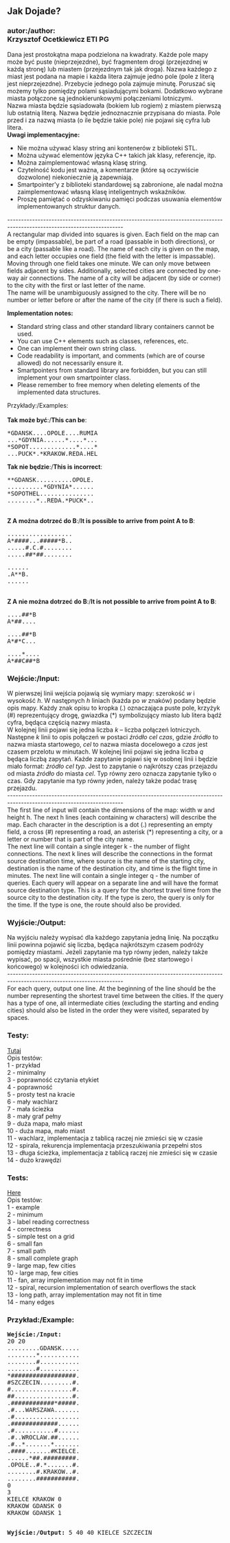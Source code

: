 <div id="content"><h2>Jak Dojade?</h2>
<div id="problemtext"><div id="content"><h3>autor:/author:<br/>Krzysztof Ocetkiewicz ETI PG</h3></div>
<div id="problemtext">Dana jest prostokątna mapa podzielona na kwadraty. Każde pole mapy może być puste (nieprzejezdne), być fragmentem drogi (przejezdnej w każdą stronę) lub miastem (przejezdnym tak jak droga). Nazwa każdego z miast jest podana na mapie i każda litera zajmuje jedno pole (pole z literą jest nieprzejezdne). Przebycie jednego pola zajmuje minutę. Poruszać się możemy tylko pomiędzy polami sąsiadującymi bokami.
Dodatkowo wybrane miasta połączone są jednokierunkowymi połączeniami lotniczymi.
<br/>
Nazwa miasta będzie sąsiadowała (bokiem lub rogiem) z miastem pierwszą lub ostatnią literą. Nazwa będzie jednoznacznie przypisana do miasta. Pole przed i za nazwą miasta (o ile będzie takie pole) nie pojawi się cyfra lub litera. </div>
<b>Uwagi implementacyjne:</b>
<ul>
<li>Nie można używać klasy string ani kontenerów z biblioteki STL.</li>
<li>Można używać elementów języka C++ takich jak klasy, referencje, itp.</li>
<li>Można zaimplementować własną klasę string.</li>
<li>Czytelność kodu jest ważna, a komentarze (które są oczywiście dozwolone) niekoniecznie ją zapewniają.</li>
<li>Smartpointer'y z biblioteki standardowej są zabronione, ale nadal można zaimplementować własną klasę inteligentnych wskaźników.</li>
<li>Proszę pamiętać o odzyskiwaniu pamięci podczas usuwania elementów implementowanych struktur danych.</li>
</ul>
------------------------------------------------------------------------------------------------------------------------
<div id="problemtext">A rectangular map divided into squares is given. Each field on the map can be empty (impassable), be part of a road (passable in both directions), or be a city (passable like a road). The name of each city is given on the map, and each letter occupies one field (the field with the letter is impassable). Moving through one field takes one minute. We can only move between fields adjacent by sides. Additionally, selected cities are connected by one-way air connections. The name of a city will be adjacent (by side or corner) to the city with the first or last letter of the name.
<br/>
The name will be unambiguously assigned to the city. There will be no number or letter before or after the name of the city (if there is such a field).</div>

<b>Implementation notes:</b>
<ul>
<li>Standard string class and other standard library containers cannot be used.</li>
<li>You can use C++ elements such as classes, references, etc. </li>
<li>One can implement their own string class.</li>
<li>Code readability is important, and comments (which are of course allowed) do not necessarily ensure it.</li>
<li>Smartpointers from standard library are forbidden, but you can still implement your own smartpointer class.</li>
<li>Please remember to free memory when deleting elements of the implemented data structures.</li>
</ul>

Przykłady:/Examples:<br/>
<br/>
<b>Tak może być</b>:/<b>This can be</b>:
<pre>
*GDANSK....OPOLE....RUMIA
...*GDYNIA......*....*...
*SOPOT.............*....*
...PUCK*.*KRAKOW.REDA.HEL
</pre>
<b>Tak nie będzie</b>:/<b>This is incorrect</b>:
<pre>
**GDANSK..........OPOLE.
..........*GDYNIA*......
*SOPOTHEL...............
........*..REDA.*PUCK*..
</pre>
<br/>
<b>Z A można dotrzeć do B</b>:/<b>It is possible to arrive from point A to B</b>:
<pre>
..................
A*####...#####*B..
.....#.C.#........
.....##*##........
</pre>
<pre>
......
.A**B.
......
</pre>
<br/>
<b>Z A nie można dotrzeć do B</b>:/<b>It is not possible to arrive from point A to B</b>:
<pre>
....##*B
A*##....
</pre>
<pre>
....##*B
A*#*C...
</pre>
<pre>
....*....
A*##C##*B
</pre>
<!--
<h3>Etap 1</h3>
Program powinien poprawnie odpowiadać na zapytania.
<h3>Etap 2</h3>
Należy zaimplementować algorytm Dijkstry wykorzystując każdą ze struktur do przechowywania etykiet wierzchołków:
<ul>
<li>tablicę</li>
<li>kopiec binarny</li>
</ul>
i zbadać czasy wykonania dla losowych grafów małych, średnich i dużych (np. <i>n</i>=10, 100, 1000, 10000, 100000 wierzchołków), rzadkich (liczba krawędzi kilkukrotnie większa od liczby wierzchołków), przeciętnych (liczba krawędzi rzędu <i>n</i>log<i>n</i> czy <i>n</i>log<sup><font size="-3">2</font></sup><i>n</i>) i gęstych (liczba krawędzi bliska maksymalnej, rzędu 0.2-0.5 * <i>n</i><sup><font size="-3">2</font></sup>). Wyniki i wnioski z przeprowadzonych testów należy zawrzeć w sprawozdaniu i przedstawić je na zajęciach.
-->
<h3>Wejście:/Input:</h3>
W pierwszej linii wejścia pojawią się wymiary mapy: szerokość <i>w</i> i wysokość <i>h</i>. W następnych <i>h</i> liniach (każda po <i>w</i> znaków) podany będzie opis mapy. Każdy znak opisu to kropka (.) oznaczająca puste pole, krzyżyk (#) reprezentujący drogę, gwiazdka (*) symbolizujący miasto lub litera bądź cyfra, będąca częścią nazwy miasta.<br/>
W kolejnej linii pojawi się jedna liczba <i>k</i> – liczba połączeń lotniczych. Następne <i>k</i> linii to opis połączeń w postaci <i>źródło</i> <i>cel</i> <i>czas</i>, gdzie <i>źródło</i> to nazwa miasta startowego, <i>cel</i> to nazwa miasta docelowego a <i>czas</i> jest czasem przelotu w minutach.
W kolejnej linii pojawi się jedna liczba <i>q</i> będąca liczbą zapytań. Każde zapytanie
pojawi się w osobnej linii i będzie miało format: <i>źródło</i> <i>cel</i> <i>typ</i>. Jest to zapytanie o najkrótszy czas przejazdu od miasta <i>źródło</i> do miasta <i>cel</i>. Typ równy zero oznacza zapytanie tylko o czas. Gdy zapytanie ma typ równy jeden, należy także podać trasę przejazdu.<br/>
------------------------------------------------------------------------------------------------------------------------
<br/>
The first line of input will contain the dimensions of the map: width w and height h. The next h lines (each containing w characters) will describe the map. Each character in the description is a dot (.) representing an empty field, a cross (#) representing a road, an asterisk (*) representing a city, or a letter or number that is part of the city name.<br/>
The next line will contain a single integer k - the number of flight connections. The next k lines will describe the connections in the format source destination time, where source is the name of the starting city, destination is the name of the destination city, and time is the flight time in minutes.
The next line will contain a single integer q - the number of queries.
Each query will appear on a separate line and will have the format source destination type.
This is a query for the shortest travel time from the source city to the destination city.
If the type is zero, the query is only for the time. If the type is one, the route should also be provided.

<h3>Wyjście:/Output:</h3>
Na wyjściu należy wypisać dla każdego zapytania jedną linię. Na początku linii powinna pojawić się liczba, będąca najkrótszym czasem podróży pomiędzy miastami. Jeżeli zapytanie ma typ równy jeden, należy także wypisać, po spacji, wszystkie miasta pośrednie (bez startowego i końcowego) w kolejności ich odwiedzania.<br/>
------------------------------------------------------------------------------------------------------------------------
<br/>
For each query, output one line. At the beginning of the line should be the number representing the shortest travel time between the cities. If the query has a type of one, all intermediate cities (excluding the starting and ending cities) should also be listed in the order they were visited, separated by spaces.

<h3>Testy:</h3>
<a href="http://stos.eti.pg.gda.pl/~goluch/testy/mapa.zip">Tutaj</a><br/>
Opis testów:<br/>
1 - przykład<br/>
2 - minimalny<br/>
3 - poprawność czytania etykiet<br/>
4 - poprawność<br/>
5 - prosty test na kracie<br/>
6 - mały wachlarz<br/>
7 - mała ścieżka<br/>
8 - mały graf pełny<br/>
9 - duża mapa, mało miast<br/>
10 - duża mapa, mało miast<br//>
11 - wachlarz, implementacja z tablicą raczej nie zmieści się w czasie<br/>
12 - spirala, rekurencja implementacja przeszukiwania przepełni stos<br/>
13 - długa ścieżka, implementacja z tablicą raczej nie zmieści się w czasie<br/>
14 - dużo krawędzi<!--, implementacja z kopcem raczej nie zmieści się w czasie--><br/>
<!--<b>Uwaga:</b> program nie musi zaliczyć wszystkich testów (w zależności od implementacji
może nie zmieścić się w czasie w testach (11 i 13) lub (14) ), ale wszystkie pozostałe
(1-10, 12) poprawne rozwiązanie powinno przechodzić.<br/>
W przypadku wyniku "błąd wewnętrzny" albo jest to przekroczenie limitu czasu, albo wygenerowanie za dużego wyjścia (rzędu 500MB). Błąd wewnętrzny w jednym teście nie wpływa
na pozostałe testy.-->

<h3>Tests:</h3>
<a href="http://stos.eti.pg.gda.pl/~goluch/testy/mapa.zip">Here</a><br/>
Opis testów:<br/>
1 - example<br/>
2 - minimum<br/>
3 - label reading correctness<br/>
4 - correctness<br/>
5 - simple test on a grid<br/>
6 - small fan<br/>
7 - small path<br/>
8 - small complete graph<br/>
9 - large map, few cities<br/>
10 - large map, few cities<br//>
11 - fan, array implementation may not fit in time<br/>
12 - spiral, recursion implementation of search overflows the stack<br/>
13 - long path, array implementation may not fit in time<br/>
14 - many edges<!--, implementacja z kopcem raczej nie zmieści się w czasie--><br/>

<h3>Przykład:/Example:</h3>
<pre>
<b>Wejście:/Input:</b>
20 20
.........GDANSK.....
........*...........
........#...........
........#...........
*##################.
#SZCZECIN.........#.
#.................#.
##................#.
.############*#####.
.#...WARSZAWA.......
.#..................
.#############......
.#...........#......
.#..WROCLAW.##......
.#..*.......*.......
.####.......#KIELCE.
......*##.#########.
.OPOLE..#.*.......#.
........#.KRAKOW..#.
........###########.
0
3
KIELCE KRAKOW 0
KRAKOW GDANSK 0
KRAKOW GDANSK 1

<b>Wyjście:/Output:</b>
5
40
40 KIELCE SZCZECIN
